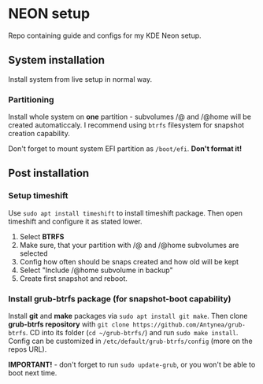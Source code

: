 # NEON setup
Repo containing guide and configs for my KDE Neon setup.

## System installation
Install system from live setup in normal way.

### Partitioning
Install whole system on **one** partition - subvolumes /@ and /@home will be created automaticcaly. I recommend using `btrfs` filesystem for snapshot creation capability.

Don't forget to mount system EFI partition as `/boot/efi`. **Don't format it!**

## Post installation 

### Setup timeshift
Use `sudo apt install timeshift` to install timeshift package. Then open timeshift and configure it as stated lower.
1. Select **BTRFS**
2. Make sure, that your partition with /@ and /@home subvolumes are selected
3. Config how often should be snaps created and how old will be kept
4. Select "Include /@home subvolume in backup" 
5. Create first snapshot and reboot.

### Install grub-btrfs package (for snapshot-boot capability)
Install **git** and **make** packages via `sudo apt install git make`.
Then clone **grub-btrfs repository** with `git clone https://github.com/Antynea/grub-btrfs`.
CD into its folder (`cd ~/grub-btrfs/`) and run `sudo make install`. 
Config can be customized in `/etc/default/grub-btrfs/config` (more on the repos URL).

**IMPORTANT!** - don't forget to run `sudo update-grub`, or you won't be able to boot next time.